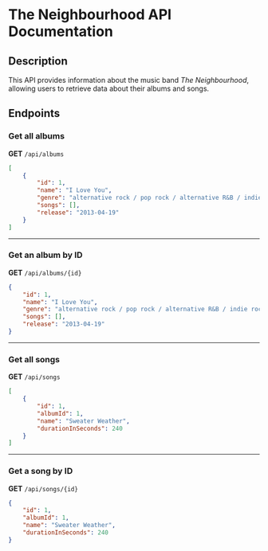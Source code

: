 # The Neighbourhood API Documentation

## Description
This API provides information about the music band *The Neighbourhood*, allowing users to retrieve data about their albums and songs.

## Endpoints

### Get all albums
**GET** `/api/albums`

```json
[
    {
        "id": 1,
        "name": "I Love You",
        "genre": "alternative rock / pop rock / alternative R&B / indie rock / alternative hip hop",
        "songs": [],
        "release": "2013-04-19"
    }
]
```

---
### Get an album by ID
**GET** `/api/albums/{id}`

```json
{
    "id": 1,
    "name": "I Love You",
    "genre": "alternative rock / pop rock / alternative R&B / indie rock / alternative hip hop",
    "songs": [],
    "release": "2013-04-19"
}
```

---
### Get all songs
**GET** `/api/songs`

```json
[
    {
        "id": 1,
        "albumId": 1,
        "name": "Sweater Weather",
        "durationInSeconds": 240
    }
]
```

---
### Get a song by ID
**GET** `/api/songs/{id}`

```json
{
    "id": 1,
    "albumId": 1,
    "name": "Sweater Weather",
    "durationInSeconds": 240
}
```

